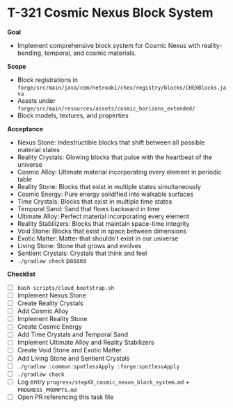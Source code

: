 # T-321 Cosmic Nexus Block System

**Goal**

- Implement comprehensive block system for Cosmic Nexus with reality-bending, temporal, and cosmic materials.

**Scope**

- Block registrations in `forge/src/main/java/com/netroaki/chex/registry/blocks/CHEXBlocks.java`
- Assets under `forge/src/main/resources/assets/cosmic_horizons_extended/`
- Block models, textures, and properties

**Acceptance**

- Nexus Stone: Indestructible blocks that shift between all possible material states
- Reality Crystals: Glowing blocks that pulse with the heartbeat of the universe
- Cosmic Alloy: Ultimate material incorporating every element in periodic table
- Reality Stone: Blocks that exist in multiple states simultaneously
- Cosmic Energy: Pure energy solidified into walkable surfaces
- Time Crystals: Blocks that exist in multiple time states
- Temporal Sand: Sand that flows backward in time
- Ultimate Alloy: Perfect material incorporating every element
- Reality Stabilizers: Blocks that maintain space-time integrity
- Void Stone: Blocks that exist in space between dimensions
- Exotic Matter: Matter that shouldn't exist in our universe
- Living Stone: Stone that grows and evolves
- Sentient Crystals: Crystals that think and feel
- `./gradlew check` passes

**Checklist**

- [ ] `bash scripts/cloud_bootstrap.sh`
- [ ] Implement Nexus Stone
- [ ] Create Reality Crystals
- [ ] Add Cosmic Alloy
- [ ] Implement Reality Stone
- [ ] Create Cosmic Energy
- [ ] Add Time Crystals and Temporal Sand
- [ ] Implement Ultimate Alloy and Reality Stabilizers
- [ ] Create Void Stone and Exotic Matter
- [ ] Add Living Stone and Sentient Crystals
- [ ] `./gradlew :common:spotlessApply :forge:spotlessApply`
- [ ] `./gradlew check`
- [ ] Log entry `progress/stepXX_cosmic_nexus_block_system.md` + `PROGRESS_PROMPTS.md`
- [ ] Open PR referencing this task file
